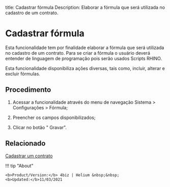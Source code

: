 title: Cadastrar fórmula
Description: Elaborar a fórmula que será utilizada no cadastro de um contrato.
# Cadastrar fórmula

Esta funcionalidade tem por finalidade elaborar a fórmula que será utilizada
no cadastro de um contrato. Para se criar a fórmula o usuário deverá entender de
linguagem de programação pois serão usados Scripts RHINO.

Esta funcionalidade disponibiliza ações diversas, tais como, incluir, alterar e
excluir fórmulas.

Procedimento
--------

1.  Acessar a funcionalidade através do menu de navegação Sistema \>
    Configurações \> Fórmula;

2.  Preencher os campos disponibilizados;

3.  Clicar no botão " Gravar".


Relacionado
-------

[Cadastrar um contrato](/pt-br/4biz-helium/additional-features/contract-management/use/register-contract.html)


!!! tip "About"

    <b>Product/Version:</b> 4biz | Helium &nbsp;&nbsp;
    <b>Updated:</b>11/03/2021
